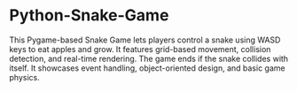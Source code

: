 # Python-Snake-Game
This Pygame-based Snake Game lets players control a snake using WASD keys to eat apples and grow. It features grid-based movement, collision detection, and real-time rendering. The game ends if the snake collides with itself. It showcases event handling, object-oriented design, and basic game physics.
